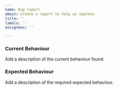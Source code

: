 ```yaml
---
name: Bug report
about: Create a report to help us improve
title: ''
labels: ''
assignees: ''

---
```


### Current Behaviour
Add a description of the current behaviour found.
### Expected Behaviour
Add a description of the required expected behaviour.
